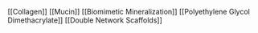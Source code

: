 [[Collagen]]
[[Mucin]]
[[Biomimetic Mineralization]]
[[Polyethylene Glycol Dimethacrylate]]
[[Double Network Scaffolds]]
